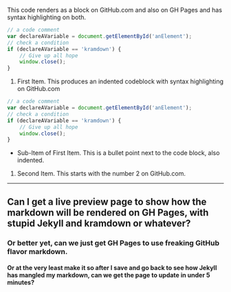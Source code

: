 This code renders as a block on GitHub.com and also on GH Pages and has syntax highlighting on both.

```js
// a code comment
var declareAVariable = document.getElementById('anElement');
// check a condition
if (declareAVariable == 'kramdown') {
    // Give up all hope
    window.close();
}
```

1. First Item. This produces an indented codeblock with syntax highlighting on GitHub.com

 ```js
 // a code comment
 var declareAVariable = document.getElementById('anElement');
 // check a condition
 if (declareAVariable == 'kramdown') {
     // Give up all hope
     window.close();
 }
 ```

 * Sub-Item of First Item. This is a bullet point next to the code block, also indented.

1. Second Item. This starts with the number 2 on GitHub.com.


* * *


## Can I get a live preview page to show how the markdown will be rendered on GH Pages, with stupid Jekyll and kramdown or whatever?

### Or better yet, can we just get GH Pages to use freaking GitHub flavor markdown.

#### Or at the very least make it so after I save and go back to see how Jekyll has mangled my markdown, can we get the page to update in under 5 minutes?
